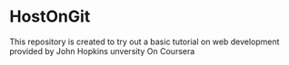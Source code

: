 # HostOnGit
This repository is created to try out a basic tutorial on web development provided by John Hopkins unversity On Coursera
